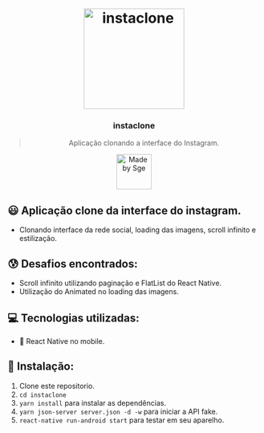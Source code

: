 <h1 align="center">
    <img alt="instaclone" src="https://i.imgur.com/NeqeRY2.jpg" width="200" heigth="416" />
</h1>

<h3 align="center">
  instaclone
</h3>

<blockquote align="center">Aplicação clonando a interface do Instagram.</blockquote>

<p align="center">
  <a href="http://sgeinformatica.com.br/">
    <img alt="Made by Sge" src="https://i.imgur.com/Dm7Xym9.png" width="70" heigth="20">
  </a>
</p>

## :smiley: Aplicação clone da interface do instagram.

- Clonando interface da rede social, loading das imagens, scroll infinito e estilização.

## :cold_sweat: Desafios encontrados:

- Scroll infinito utilizando paginação e FlatList do React Native.
- Utilização do Animated no loading das imagens.

## :computer: Tecnologias utilizadas:

- :iphone: React Native no mobile.

## :dvd: Instalação:

1. Clone este repositorio.
2. `cd instaclone`<br />
3. `yarn install` para instalar as dependências.<br />
4. `yarn json-server server.json -d -w` para iniciar a API fake.<br />
5. `react-native run-android start` para testar em seu aparelho.<br />
